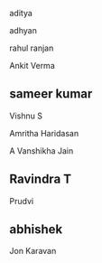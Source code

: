 
aditya

adhyan

rahul ranjan

Ankit Verma

## sameer kumar

Vishnu S

Amritha Haridasan

A Vanshikha Jain

## Ravindra T

Prudvi

## abhishek

Jon Karavan
